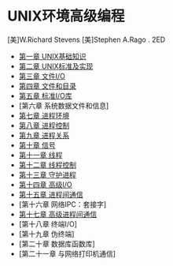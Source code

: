 # UNIX环境高级编程

[美]W.Richard Stevens [美]Stephen A.Rago . 2ED

- [第一章 UNIX基础知识](chapter1.md)
- [第二章 UNIX标准及实现](chapter2.md)
- [第三章 文件I/O](chapter3.md)
- [第四章 文件和目录](chapter4.md)
- [第五章 标准I/O库](chapter5.md)
- [第六章 系统数据文件和信息]
- [第七章 进程环境](res/chapter7.md)
- [第八章 进程控制](chapter8.md)
- [第九章 进程关系](chapter9.md)
- [第十章 信号](chapter10.md)
- [第十一章 线程](chapter11.md)
- [第十二章 线程控制](chapter12.md)
- [第十三章 守护进程](chapter13.md)
- [第十四章 高级I/O](chapter14.md)
- [第十五章 进程间通信](chapter)
- [第十六章 网络IPC：套接字]
- [第十七章 高级进程间通信](chapter17.md)
- [第十八章 终端I/O]
- [第十九章 伪终端]
- [第二十章 数据库函数库]
- [第二十一章 与网络打印机通信]

